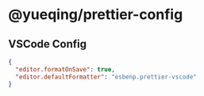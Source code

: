 # @yueqing/prettier-config

## VSCode Config

```json
{
  "editor.formatOnSave": true,
  "editor.defaultFormatter": "esbenp.prettier-vscode"
}
```
